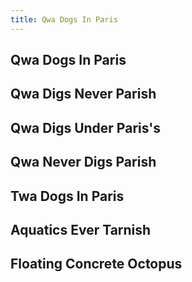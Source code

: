 ```yaml
---
title: Qwa Dogs In Paris
---
```


## Qwa Dogs In Paris
## Qwa Digs Never Parish
## Qwa Digs Under Paris's
## Qwa Never Digs Parish
## Twa Dogs In Paris
## Aquatics Ever Tarnish
## Floating Concrete Octopus
